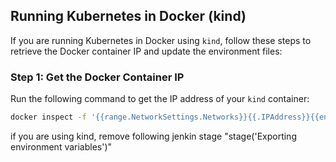 ## Running Kubernetes in Docker (kind)

If you are running Kubernetes in Docker using `kind`, follow these steps to retrieve the Docker container IP and update the environment files:

### Step 1: Get the Docker Container IP
Run the following command to get the IP address of your `kind` container:

```bash
docker inspect -f '{{range.NetworkSettings.Networks}}{{.IPAddress}}{{end}}' <docker-container-id/name>
```
if you are using kind, remove following jenkin stage
"stage('Exporting environment variables')"



